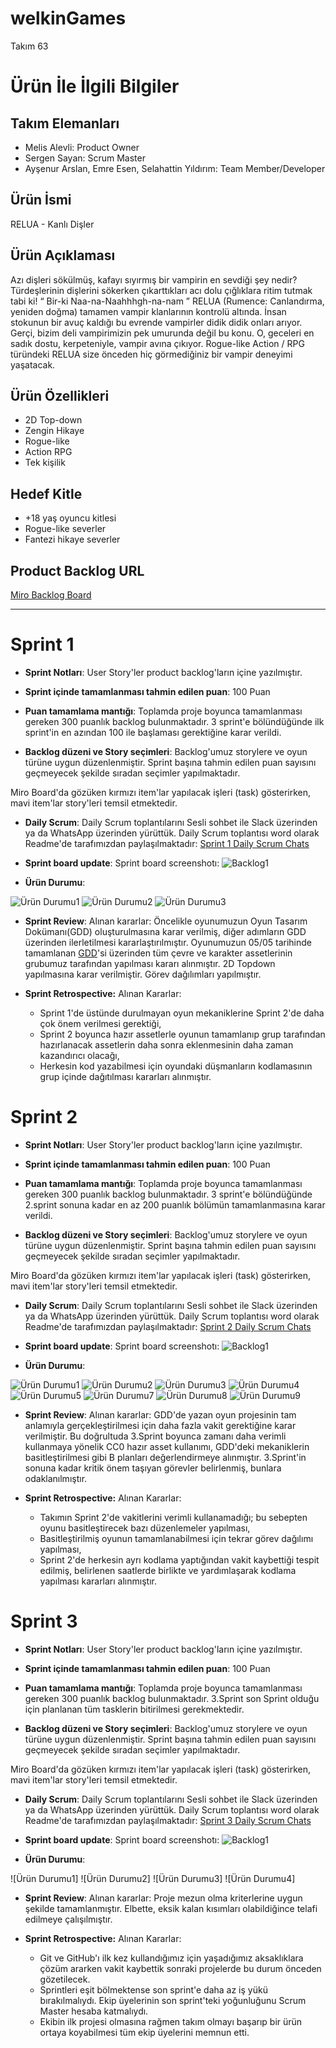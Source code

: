 # **welkinGames**

Takım 63

# Ürün İle İlgili Bilgiler

## Takım Elemanları

- Melis Alevli: Product Owner
- Sergen Sayan: Scrum Master
- Ayşenur Arslan, Emre Esen, Selahattin Yıldırım: Team Member/Developer

## Ürün İsmi

RELUA - Kanlı Dişler

## Ürün Açıklaması

Azı dişleri sökülmüş, kafayı sıyırmış bir vampirin en sevdiği şey nedir? Türdeşlerinin dişlerini sökerken çıkarttıkları acı dolu çığlıklara ritim tutmak tabi ki! “ Bir-ki Naa-na-Naahhhgh-na-nam ”
RELUA (Rumence: Canlandırma, yeniden doğma) tamamen vampir klanlarının kontrolü altında. İnsan stokunun bir avuç kaldığı bu evrende vampirler didik didik onları arıyor. Gerçi, bizim deli vampirimizin pek umurunda değil bu konu. O, geceleri en sadık dostu, kerpeteniyle, vampir avına çıkıyor. 
Rogue-like Action / RPG türündeki RELUA size önceden hiç görmediğiniz bir vampir deneyimi yaşatacak.

## Ürün Özellikleri

- 2D Top-down
- Zengin Hikaye
- Rogue-like
- Action RPG
- Tek kişilik

## Hedef Kitle

- +18 yaş oyuncu kitlesi
- Rogue-like severler
- Fantezi hikaye severler

## Product Backlog URL

[Miro Backlog Board](https://miro.com/app/board/uXjVO4dBOmA=/) 

---

# Sprint 1 

- **Sprint Notları**: User Story'ler product backlog'ların içine yazılmıştır.

- **Sprint içinde tamamlanması tahmin edilen puan**: 100 Puan

- **Puan tamamlama mantığı**: Toplamda proje boyunca tamamlanması gereken 300 puanlık backlog bulunmaktadır. 3 sprint'e bölündüğünde ilk sprint'in en azından 100 ile başlaması gerektiğine karar verildi.

- **Backlog düzeni ve Story seçimleri**: Backlog'umuz storylere ve oyun türüne uygun düzenlenmiştir. Sprint başına tahmin edilen puan sayısını geçmeyecek şekilde sıradan seçimler yapılmaktadır. 

Miro Board'da gözüken kırmızı item'lar yapılacak işleri (task) gösterirken, mavi item'lar story'leri temsil etmektedir.

- **Daily Scrum**: Daily Scrum toplantılarını Sesli sohbet ile Slack üzerinden ya da WhatsApp üzerinden yürüttük. Daily Scrum toplantısı word olarak Readme'de tarafımızdan paylaşılmaktadır: [Sprint 1 Daily Scrum Chats](https://github.com/YildirimSelahattin/welkinGames/blob/ca178d5fdab2142b8f268ab3ff2214ce11b13eb2/Sprint1Documents/Bootcamp%2363%20Daily%20Scrum.docx)

- **Sprint board update**: Sprint board screenshotı: 
![Backlog1](https://github.com/YildirimSelahattin/welkinGames/blob/fc19810bf221edda75e17e2f6c78b3a849189df2/Sprint1Documents/Backlog1.PNG)


- **Ürün Durumu**: 

![Ürün Durumu1](https://github.com/YildirimSelahattin/welkinGames/blob/4513e2a80daf0d1d59b4a3f08128dbcad2612c89/Sprint1Documents/mutfak.PNG)
![Ürün Durumu2](https://github.com/YildirimSelahattin/welkinGames/blob/4513e2a80daf0d1d59b4a3f08128dbcad2612c89/Sprint1Documents/yatakl%C4%B1oda.PNG)
![Ürün Durumu3](https://github.com/YildirimSelahattin/welkinGames/blob/4513e2a80daf0d1d59b4a3f08128dbcad2612c89/Sprint1Documents/zeminler.PNG)

- **Sprint Review**: 
Alınan kararlar: Öncelikle oyunumuzun Oyun Tasarım Dokümanı(GDD) oluşturulmasına karar verilmiş, diğer adımların GDD üzerinden ilerletilmesi kararlaştırılmıştır. Oyunumuzun 05/05 tarihinde tamamlanan [GDD](https://github.com/YildirimSelahattin/welkinGames/blob/efd8d1854b3eb496a478948ebb32976609381291/Bootcamp%2363%20GDD.docx)'si üzerinden tüm çevre ve karakter assetlerinin grubumuz tarafından yapılması kararı alınmıştır. 2D Topdown yapılmasına karar verilmiştir. Görev dağılımları yapılmıştır.

- **Sprint Retrospective:**
  Alınan Kararlar: 
  - Sprint 1'de üstünde durulmayan oyun mekaniklerine Sprint 2'de daha çok önem verilmesi gerektiği, 
  - Sprint 2 boyunca hazır assetlerle oyunun tamamlanıp grup tarafından hazırlanacak assetlerin daha sonra eklenmesinin daha zaman kazandırıcı olacağı,
  - Herkesin kod yazabilmesi için oyundaki düşmanların kodlamasının grup içinde dağıtılması
  kararları alınmıştır.

# Sprint 2

- **Sprint Notları**: User Story'ler product backlog'ların içine yazılmıştır.

- **Sprint içinde tamamlanması tahmin edilen puan**: 100 Puan

- **Puan tamamlama mantığı**: Toplamda proje boyunca tamamlanması gereken 300 puanlık backlog bulunmaktadır. 3 sprint'e bölündüğünde 2.sprint sonuna kadar en az 200 puanlık bölümün tamamlanmasına karar verildi.

- **Backlog düzeni ve Story seçimleri**: Backlog'umuz storylere ve oyun türüne uygun düzenlenmiştir. Sprint başına tahmin edilen puan sayısını geçmeyecek şekilde sıradan seçimler yapılmaktadır. 

Miro Board'da gözüken kırmızı item'lar yapılacak işleri (task) gösterirken, mavi item'lar story'leri temsil etmektedir.

- **Daily Scrum**: Daily Scrum toplantılarını Sesli sohbet ile Slack üzerinden ya da WhatsApp üzerinden yürüttük. Daily Scrum toplantısı word olarak Readme'de tarafımızdan paylaşılmaktadır: [Sprint 2 Daily Scrum Chats](https://github.com/YildirimSelahattin/welkinGames/blob/4c57a5187efb55ee0f44d22c8373e3779f6590a3/Sprint2Documents/Sprint2DailyScrum/Sprint2DailyScrum.docx)

- **Sprint board update**: Sprint board screenshotı: 
![Backlog1](https://github.com/YildirimSelahattin/welkinGames/blob/4c57a5187efb55ee0f44d22c8373e3779f6590a3/Sprint2Documents/backlog2.PNG)


- **Ürün Durumu**: 

![Ürün Durumu1](https://github.com/YildirimSelahattin/welkinGames/blob/4c57a5187efb55ee0f44d22c8373e3779f6590a3/Sprint2Documents/seviye0.PNG)
![Ürün Durumu2](https://github.com/YildirimSelahattin/welkinGames/blob/4c57a5187efb55ee0f44d22c8373e3779f6590a3/Sprint2Documents/seviye1.PNG)
![Ürün Durumu3](https://github.com/YildirimSelahattin/welkinGames/blob/4c57a5187efb55ee0f44d22c8373e3779f6590a3/Sprint2Documents/t.png)
![Ürün Durumu4](https://github.com/YildirimSelahattin/welkinGames/blob/4c57a5187efb55ee0f44d22c8373e3779f6590a3/Sprint2Documents/boss.png)
![Ürün Durumu5](https://github.com/YildirimSelahattin/welkinGames/blob/4c57a5187efb55ee0f44d22c8373e3779f6590a3/Sprint2Documents/eldealev.png)
![Ürün Durumu7](https://github.com/YildirimSelahattin/welkinGames/blob/4c57a5187efb55ee0f44d22c8373e3779f6590a3/Sprint2Documents/olenboss.png)
![Ürün Durumu8](https://github.com/YildirimSelahattin/welkinGames/blob/4c57a5187efb55ee0f44d22c8373e3779f6590a3/Sprint2Documents/Soare_Sorcerer.gif)
![Ürün Durumu9](https://github.com/YildirimSelahattin/welkinGames/blob/4c57a5187efb55ee0f44d22c8373e3779f6590a3/Sprint2Documents/soare%20warrior.png)

- **Sprint Review**: 
Alınan kararlar: GDD'de yazan oyun projesinin tam anlamıyla gerçekleştirilmesi için daha fazla vakit gerektiğine karar verilmiştir. Bu doğrultuda 3.Sprint boyunca zamanı daha verimli kullanmaya yönelik CC0 hazır asset kullanımı, GDD'deki mekaniklerin basitleştirilmesi gibi B planları değerlendirmeye alınmıştır. 3.Sprint'in sonuna kadar kritik önem taşıyan görevler belirlenmiş, bunlara odaklanılmıştır.

- **Sprint Retrospective:**
  Alınan Kararlar: 
  - Takımın Sprint 2'de vakitlerini verimli kullanamadığı; bu sebepten oyunu basitleştirecek bazı düzenlemeler yapılması,
  - Basitleştirilmiş oyunun tamamlanabilmesi için tekrar görev dağılımı yapılması,
  - Sprint 2'de herkesin ayrı kodlama yaptığından vakit kaybettiği tespit edilmiş, belirlenen saatlerde birlikte ve yardımlaşarak kodlama yapılması
  kararları alınmıştır.

# Sprint 3

- **Sprint Notları**: User Story'ler product backlog'ların içine yazılmıştır.

- **Sprint içinde tamamlanması tahmin edilen puan**: 100 Puan

- **Puan tamamlama mantığı**: Toplamda proje boyunca tamamlanması gereken 300 puanlık backlog bulunmaktadır. 3.Sprint son Sprint olduğu için planlanan tüm tasklerin bitirilmesi gerekmektedir.

- **Backlog düzeni ve Story seçimleri**: Backlog'umuz storylere ve oyun türüne uygun düzenlenmiştir. Sprint başına tahmin edilen puan sayısını geçmeyecek şekilde sıradan seçimler yapılmaktadır. 

Miro Board'da gözüken kırmızı item'lar yapılacak işleri (task) gösterirken, mavi item'lar story'leri temsil etmektedir.

- **Daily Scrum**: Daily Scrum toplantılarını Sesli sohbet ile Slack üzerinden ya da WhatsApp üzerinden yürüttük. Daily Scrum toplantısı word olarak Readme'de tarafımızdan paylaşılmaktadır: [Sprint 3 Daily Scrum Chats](https://github.com/YildirimSelahattin/welkinGames/blob/f6dd3bac08683754a2c5e01a737259185e699755/Sprint3/DailyScrum/DailyScrum3.docx)

- **Sprint board update**: Sprint board screenshotı: 
![Backlog1](https://github.com/YildirimSelahattin/welkinGames/blob/f6dd3bac08683754a2c5e01a737259185e699755/Sprint3/backlog3.PNG)


- **Ürün Durumu**: 

![Ürün Durumu1]
![Ürün Durumu2]
![Ürün Durumu3]
![Ürün Durumu4]


- **Sprint Review**: 
Alınan kararlar: Proje mezun olma kriterlerine uygun şekilde tamamlanmıştır. Elbette, eksik kalan kısımları olabildiğince telafi edilmeye çalışılmıştır. 

- **Sprint Retrospective:**
  Alınan Kararlar: 
  - Git ve GitHub'ı ilk kez kullandığımız için yaşadığımız aksaklıklara çözüm ararken vakit kaybettik sonraki projelerde bu durum önceden gözetilecek.
  - Sprintleri eşit bölmektense son sprint'e daha az iş yükü bırakılmalıydı. Ekip üyelerinin son sprint'teki yoğunluğunu Scrum Master hesaba katmalıydı.
  - Ekibin ilk projesi olmasına rağmen takım olmayı başarıp bir ürün ortaya koyabilmesi tüm ekip üyelerini memnun etti.
